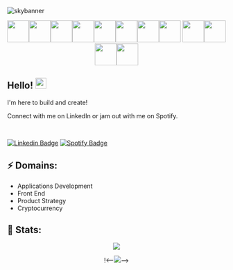 
![skybanner](https://github.com/cojohen/cojohen/assets/86421012/6cef0703-a449-4021-a004-7ad0204c4f97)


<!-- Technology badges -->
<p align="center">
<img height=50 src="https://cdn.jsdelivr.net/gh/devicons/devicon/icons/javascript/javascript-original.svg"/><img height=50 src="https://cdn.jsdelivr.net/gh/devicons/devicon/icons/typescript/typescript-original.svg"/><img height=50 src="https://cdn.jsdelivr.net/gh/devicons/devicon/icons/ruby/ruby-original.svg"/><img height=50 src="https://cdn.jsdelivr.net/gh/devicons/devicon/icons/rails/rails-original-wordmark.svg"/><img height=50 src="https://cdn.jsdelivr.net/gh/devicons/devicon/icons/html5/html5-original.svg" /><img height=50 src="https://cdn.jsdelivr.net/gh/devicons/devicon/icons/css3/css3-original.svg" /><img height=50 src="https://cdn.jsdelivr.net/gh/devicons/devicon/icons/vuejs/vuejs-original-wordmark.svg" /><img height=50 src="https://cdn.jsdelivr.net/gh/devicons/devicon/icons/kubernetes/kubernetes-plain-wordmark.svg"/>
<img height=50 src="https://cdn.jsdelivr.net/gh/devicons/devicon/icons/amazonwebservices/amazonwebservices-plain-wordmark.svg"/><img height=50 src="https://cdn.jsdelivr.net/gh/devicons/devicon/icons/terraform/terraform-original.svg" /><img height=50 src="https://cdn.jsdelivr.net/gh/devicons/devicon/icons/git/git-plain.svg"/><img height=50 src="https://cdn.jsdelivr.net/gh/devicons/devicon/icons/figma/figma-original.svg"/>
</p>

## Hello! <img src="https://raw.githubusercontent.com/zluvsand/zluvsand/master/wave.gif" height="25px" width="25px">
<p>I'm here to build and create!</p>
<p>Connect with me on LinkedIn or jam out with me on Spotify.</p>

<br>
  
[![Linkedin Badge](https://img.shields.io/badge/-JoeCohen-blue?style=flat-square&logo=Linkedin&logoColor=white&link=https://www.linkedin.com/in/joe-cohen-/)](https://www.linkedin.com/in/joe-cohen-/)
[![Spotify Badge](https://img.shields.io/badge/-darthBrooks-brightgreen?style=flat-square&logo=Spotify&logoColor=white&link=https://open.spotify.com/user/j88x6y8zb0z9qs7ja16i8q4mb)](https://open.spotify.com/user/j88x6y8zb0z9qs7ja16i8q4mb)

## ⚡ Domains:

- Applications Development
- Front End
- Product Strategy
- Cryptocurrency


## 🧮 Stats:

<p align="center">
  <img src="https://github-readme-stats-sigma-five.vercel.app/api?username=cojohen&show_icons=true&theme=vision-friendly-dark&count_private=true">
</p>
<p align="center">
  !<--<img src="https://github-readme-streak-stats.herokuapp.com/?user=cojohen&show_icons=true&theme=vision-friendly-dark&count_private=true">-->
</p>
